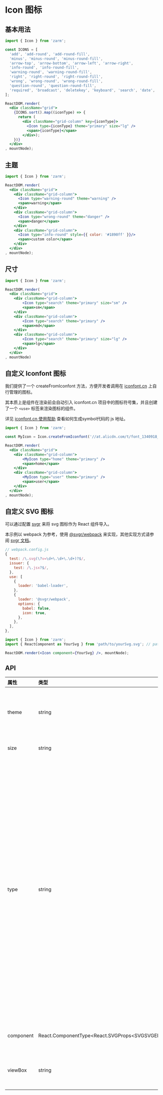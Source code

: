 # Icon 图标



## 基本用法
```jsx
import { Icon } from 'zarm';

const ICONS = [
  'add', 'add-round', 'add-round-fill', 
  'minus', 'minus-round', 'minus-round-fill',
  'arrow-top', 'arrow-bottom', 'arrow-left', 'arrow-right',
  'info-round', 'info-round-fill',
  'warning-round', 'warning-round-fill',
  'right', 'right-round', 'right-round-fill',
  'wrong', 'wrong-round', 'wrong-round-fill',
  'question-round', 'question-round-fill',
  'required', 'broadcast', 'deletekey', 'keyboard', 'search', 'date', 'time',
];

ReactDOM.render(
  <div className="grid">
    {ICONS.sort().map((iconType) => {
      return (
        <div className="grid-column" key={iconType}>
          <Icon type={iconType} theme="primary" size="lg" />
          <span>{iconType}</span>
        </div>);
    })}
  </div>
, mountNode);
```



## 主题
```jsx
import { Icon } from 'zarm';

ReactDOM.render(
  <div className="grid">
    <div className="grid-column">
      <Icon type="warning-round" theme="warning" />
      <span>warning</span>
    </div>
    <div className="grid-column">
      <Icon type="wrong-round" theme="danger" />
      <span>danger</span>
    </div>
    <div className="grid-column">
      <Icon type="info-round" style={{ color: '#1890ff' }}/>
      <span>custom color</span>
    </div>
  </div>
, mountNode);
```



## 尺寸
```jsx
import { Icon } from 'zarm';

ReactDOM.render(
  <div className="grid">
    <div className="grid-column">
        <Icon type="search" theme="primary" size="sm" />
        <span>sm</span>
    </div>
    <div className="grid-column">
        <Icon type="search" theme="primary" />
        <span>md</span>
    </div>
    <div className="grid-column">
        <Icon type="search" theme="primary" size="lg" />
        <span>lg</span>
    </div>
  </div>
, mountNode)
```

## 自定义 Iconfont 图标

我们提供了一个 createFromIconfont 方法，方便开发者调用在 [iconfont.cn](iconfont.cn) 上自行管理的图标。

其本质上是组件在渲染前会自动引入 iconfont.cn 项目中的图标符号集，并且创建了一个 `<use>` 标签来渲染图标的组件。

详见 [iconfont.cn 使用帮助](https://www.iconfont.cn/help/detail?spm=a313x.7781069.1998910419.d8d11a391&helptype=code) 查看如何生成symbol代码的 js 地址。

```jsx
import { Icon } from 'zarm';

const MyIcon = Icon.createFromIconfont('//at.alicdn.com/t/font_1340918_4p9b5skcr79.js'); // generated by iconfont.cn

ReactDOM.render(
  <div className="grid">
    <div className="grid-column">
        <MyIcon type="home" theme="primary" />
        <span>home</span>
    </div>
    <div className="grid-column">
        <MyIcon type="user" theme="primary" />
        <span>user</span>
    </div>
  </div>
, mountNode);
```

## 自定义 SVG 图标

可以通过配置 [svgr](https://github.com/smooth-code/svgr) 来将 svg 图标作为 React 组件导入。

本示例以 webpack 为参考，使用 [@svgr/webpack](https://www.npmjs.com/package/@svgr/webpack) 来实现，其他实现方式请参阅 [svgr 文档](https://www.smooth-code.com/open-source/svgr/docs/getting-started/)。

```js
// webpack.config.js
{
  test: /\.svg(\?v=\d+\.\d+\.\d+)?$/,
  issuer: {
    test: /\.jsx?$/,
  },
  use: [
    {
      loader: 'babel-loader',
    },
    {
      loader: '@svgr/webpack',
      options: {
        babel: false,
        icon: true,
      },
    },
  ],
},
```
```jsx
import { Icon } from 'zarm';
import { ReactComponent as YourSvg } from 'path/to/yourSvg.svg'; // path to your '*.svg' file.

ReactDOM.render(<Icon component={YourSvg} />, mountNode);
```



## API

| 属性 | 类型 | 默认值 | 说明 |
| :--- | :--- | :--- | :--- |
| theme | string | 'default' | 主题，可选值 `default`、`primary`、`success`、`warning`、`danger` |
| size | string | 'md' | 大小，可选值 `sm`、`md`、`lg` |
| type | string | - | 图标类型，可选值 `wrong-round`、`wrong-round-fill`、`wrong`、`warning-round`、`warning-round-fill`、`time`、`keyboard`、`deletekey`、`search`、`required`、`right-round`、`right-round-fill`、`right`、`question-round`、`info-round`、`info-round-fill`、`minus`、`broadcast`、`add`、`arrow-right`、`arrow-left`、`arrow-bottom`、`arrow-top`、`date`|
| component | React.ComponentType&lt;React.SVGProps&lt;SVGSVGElement&gt;&gt; | - | 本地svg文件，需配合viewBox使用 |
| viewBox | string | '0 0 32 32' | 自定义 SVG 图标时，用来设置画布的起始坐标及大小 |
